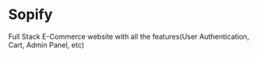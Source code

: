 # Sopify
Full Stack E-Commerce website with all the features(User Authentication, Cart, Admin Panel, etc)
